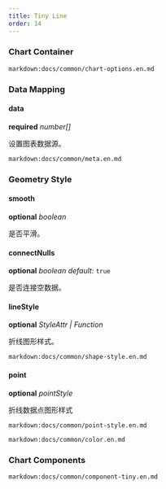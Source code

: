 ```yaml
---
title: Tiny Line
order: 14
---
```


### Chart Container

`markdown:docs/common/chart-options.en.md`

### Data Mapping

#### data

<description>**required** _number[]_</description>

设置图表数据源。

`markdown:docs/common/meta.en.md`

### Geometry Style

#### smooth

<description>**optional** _boolean_</description>

是否平滑。

#### connectNulls

<description>**optional** _boolean_ _default:_ `true`</description>

是否连接空数据。

#### lineStyle

<description>**optional** _StyleAttr | Function_</description>

折线图形样式。

`markdown:docs/common/shape-style.en.md`

#### point

<description>**optional** _pointStyle_</description>

折线数据点图形样式

`markdown:docs/common/point-style.en.md`

`markdown:docs/common/color.en.md`

### Chart Components

`markdown:docs/common/component-tiny.en.md`
